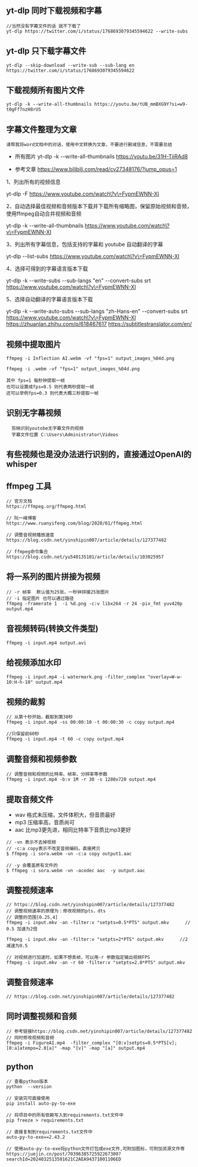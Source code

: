 ## yt-dlp 同时下载视频和字幕
```
//当然没有字幕文件的话 就不下载了
yt-dlp https://twitter.com/i/status/1768693079345594622 --write-subs
```

## yt-dlp 只下载字幕文件
```
yt-dlp --skip-download --write-sub --sub-lang en  https://twitter.com/i/status/1768693079345594622
```

## 下载视频所有图片文件
```
yt-dlp -k --write-all-thumbnails https://youtu.be/tUB_mmBXG9Y?si=w9-t0gFf7nzH8rUS
```

## 字幕文件整理为文章
```
请帮我将word文档中的对话，使用中文转换为文章，不要进行删减信息，不需要总结
```

- 所有图片
  yt-dlp -k --write-all-thumbnails https://youtu.be/31H-TiiRAd8

- 参考文章 https://www.bilibili.com/read/cv27348176/?jump_opus=1

1、列出所有的视频信息

yt-dlp -F https://www.youtube.com/watch\?v\=FypmEWNN-XI

2、自动选择最佳视频和音频版本下载并下载所有缩略图，保留原始视频和音频，使用ffmpeg自动合并视频和音频

yt-dlp -k --write-all-thumbnails https://www.youtube.com/watch\?v\=FypmEWNN-XI

3、列出所有字幕信息，包括支持的字幕和 youtube 自动翻译的字幕

yt-dlp --list-subs https://www.youtube.com/watch\?v\=FypmEWNN-XI

4、选择可得到的字幕语言版本下载

yt-dlp -k --write-subs --sub-langs "en" --convert-subs srt https://www.youtube.com/watch\?v\=FypmEWNN-XI

5、选择自动翻译的字幕语言版本下载

yt-dlp -k --write-auto-subs --sub-langs "zh-Hans-en" --convert-subs srt https://www.youtube.com/watch\?v\=FypmEWNN-XI 
https://zhuanlan.zhihu.com/p/618467617
https://subtitlestranslator.com/en/

## 视频中提取图片
```
ffmpeg -i Inflection AI.webm -vf "fps=1" output_images_%04d.png

ffmpeg -i .webm -vf "fps=1" output_images_%04d.png

其中 fps=1 每秒钟提取一帧
也可以设置成fps=0.5 则代表两秒提取一帧
还可以举例fps=0.3 则代表大概三秒提取一帧

```

## 识别无字幕视频
```
  剪映识别youtobe无字幕文件的视频 
  字幕文件位置 C:\Users\Administrator\Videos
```

## 有些视频也是没办法进行识别的，直接通过OpenAI的whisper

## ffmpeg 工具
```
// 官方文档
https://ffmpeg.org/ffmpeg.html

// 阮一峰博客
https://www.ruanyifeng.com/blog/2020/01/ffmpeg.html

// 调整音视频播放速度
https://blog.csdn.net/yinshipin007/article/details/127377482

// ffmpeg命令集合
https://blog.csdn.net/yu540135101/article/details/103025957
```

## 将一系列的图片拼接为视频
```
// -r 帧率  默认值为25张，一秒钟拼接25张图片
// -i 指定图片 也可以通过路径 
ffmpeg -framerate 1  -i %d.png -c:v libx264 -r 24 -pix_fmt yuv420p output.mp4
```

## 音视频转码(转换文件类型)
```
ffmpeg -i input.mp4 output.avi
```

## 给视频添加水印
```
ffmpeg -i input.mp4 -i watermark.png -filter_complex "overlay=W-w-10:H-h-10" output.mp4
```

## 视频的裁剪
```
// 从第十秒开始，截取到第30秒
ffmpeg -i input.mp4 -ss 00:00:10 -t 00:00:30 -c copy output.mp4

//只保留前60秒
ffmpeg -i input.mp4 -t 60 -c copy output.mp4
```

## 调整音频和视频参数
```
// 调整音频和视频的比特率、帧率、分辨率等参数
ffmpeg -i input.mp4 -b:v 1M -r 30 -s 1280x720 output.mp4
```

## 提取音频文件
- wav 格式未压缩，文件体积大，但音质最好
- mp3 压缩率高，音质尚可
- aac 比mp3更先进，相同比特率下音质比mp3更好
```
// -vn 表示不去掉视频
// -c:a copy表示不改变音频编码，直接拷贝
$ ffmpeg -i sora.webm -vn -c:a copy output1.aac

// -y 会覆盖原有文件的 
$ ffmpeg -i sora.webm -vn -acodec aac  -y output.aac
```

## 调整视频速率
```
// https://blog.csdn.net/yinshipin007/article/details/127377482
// 调整视频速率的原理为：修改视频的pts，dts
// 调整的范围[0.25,4]
ffmpeg -i input.mkv -an -filter:v "setpts=0.5*PTS" output.mkv      // 0.5 加速为2倍

ffmpeg -i input.mkv -an -filter:v "setpts=2*PTS" output.mkv      //2 减速为0.5

// 对视频进行加速时，如果不想丢帧，可以用-r 参数指定输出视频FPS
ffmpeg -i input.mkv -an -r 60 -filter:v "setpts=2.0*PTS" output.mkv
```

## 调整音频速率
```
// https://blog.csdn.net/yinshipin007/article/details/127377482

```

## 同时调整视频和音频
```
// 参考链接https://blog.csdn.net/yinshipin007/article/details/127377482
// 同时修改视频和音频
ffmpeg -i FigureAI.mp4  -filter_complex "[0:v]setpts=0.5*PTS[v];[0:a]atempo=2.0[a]" -map "[v]" -map "[a]" output.mp4
```


## python
```
// 查看python版本
python  --version

// 安装完可直接使用
pip install auto-py-to-exe 

// 将项目中的所有依赖写入到requirements.txt文件中
pip freeze > requirements.txt

// 直接复制到requirements.txt文件中
auto-py-to-exe==2.43.2

// 使用auto-py-to-exe将python文件打包成exe文件,可附加图标，可附加资源文件等
https://juejin.cn/post/7039638572592267300?searchId=2024032513501621C2AEA94371001106ED
```